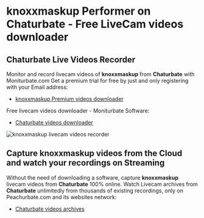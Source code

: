# knoxxmaskup Performer on Chaturbate - Free LiveCam videos downloader

## Chaturbate Live Videos Recorder

Monitor and record livecam videos of **knoxxmaskup** from **Chaturbate** with Moniturbate.com
Get a premium trial for free by just and only registering with your Email address:
* [knoxxmaskup Premium videos downloader](https://moniturbate.com/request-demo-licence-key.html)

Free livecam videos downloader - Moniturbate Software:
* [Chaturbate videos downloader](https://moniturbate.com/moniturbate-download-software.html)

![knoxxmaskup livecam videos recorder](https://peachurnet.com/templates/moniturbate-software.png)


## Capture knoxxmaskup videos from the Cloud and watch your recordings on Streaming

Without the need of downloading a software, capture **knoxxmaskup** livecam videos from **Chaturbate** 100% online.
Watch Livecam archives from **Chaturbate** unlimitedly from thousands of existing recordings, only on Peachurbate.com and its websites network:
* [Chaturbate videos archives](https://peachurnet.com/)
